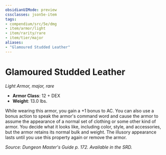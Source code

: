 ```yaml
---
obsidianUIMode: preview
cssclasses: json5e-item
tags:
- compendium/src/5e/dmg
- item/armor/light
- item/rarity/rare
- item/tier/major
aliases: 
- "Glamoured Studded Leather"
---
```

# Glamoured Studded Leather
*Light Armor, major, rare*  

- **Armor Class**: 12 + DEX
- **Weight**: 13.0 lbs.

While wearing this armor, you gain a +1 bonus to AC. You can also use a bonus action to speak the armor's command word and cause the armor to assume the appearance of a normal set of clothing or some other kind of armor. You decide what it looks like, including color, style, and accessories, but the armor retains its normal bulk and weight. The illusory appearance lasts until you use this property again or remove the armor.

*Source: Dungeon Master's Guide p. 172. Available in the SRD.*